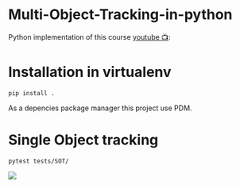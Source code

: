 
# Multi-Object-Tracking-in-python

Python implementation of this course [youtube 📺](https://www.youtube.com/channel/UCa2-fpj6AV8T6JK1uTRuFpw/featured):


# Installation in virtualenv

```
pip install .
```

As a depencies package manager this project use PDM.

# Single Object tracking

`pytest tests/SOT/`

![](https://github.com/kharitonov-ivan/Multi-Object-Tracking-in-python/blob/main/tests/SOT/.images/NearestNeighbourTracker-SOT-linear-case-(CV).gif)

